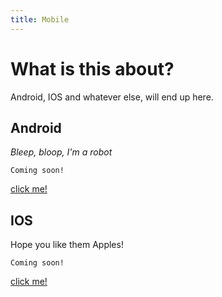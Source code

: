 ```yaml
---
title: Mobile
---
```


# What is this about?
Android, IOS and whatever else, will end up here.


## Android
*Bleep, bloop, I'm a robot*

```
Coming soon!
```
[click me!](./Android/)


## IOS
Hope you like them Apples!

```
Coming soon!
```
[click me!](./IOS/)
